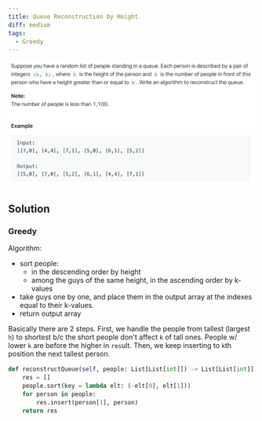 ```yaml
---
title: Queue Reconstruction by Height
diff: medium
tags:
  - Greedy
---
```


<img class="medium-zoom" src="/algo/queue-reconstruction-by-height.png" alt="https://leetcode.com/problems/queue-reconstruction-by-height">

## Solution

### Greedy

Algorithm:

- sort people:
  - in the descending order by height
  - among the guys of the same height, in the ascending order by k-values
- take guys one by one, and place them in the output array at the indexes equal to their k-values.
- return output array

Basically there are 2 steps. First, we handle the people from tallest (largest `h`) to shortest b/c the short people don't affect `k` of tall ones. People w/ lower `k` are before the higher in `res`ult. Then, we keep inserting to `k`th position the next tallest person.

```py
def reconstructQueue(self, people: List[List[int]]) -> List[List[int]]:
    res = []
    people.sort(key = lambda elt: (-elt[0], elt[1]))
    for person in people:
        res.insert(person[1], person)
    return res
```

<!-- a solution by CX, still haven't understood -->
<!--
```py
def reconstructQueue(self, people: List[List[int]]) -> List[List[int]]:
    n = len(people)

    res = [(n, -1) for _ in range(n)]
    people.sort(key = lambda elt: (elt[0], -elt[1]))

    idx = 0
    for i in range(n):
        if res[i][1] != -1: # already filled, continue
            continue
        j = idx
        while j<n:
            if people[j][1] == 0: # find i-th person
                break
            j += 1
        res[i] = people[j]
        for k in range(idx, j):
            # find pos of ppl w/ height <= i-th person
            pos = i
            cnt = 0
            total = people[k][1] - 1
            while cnt < total or res[pos][1] != -1:
                if res[pos][1] == -1:
                    cnt += 1
                pos += 1
            res[pos] = people[k]
        idx = j + 1

    return res
``` -->
